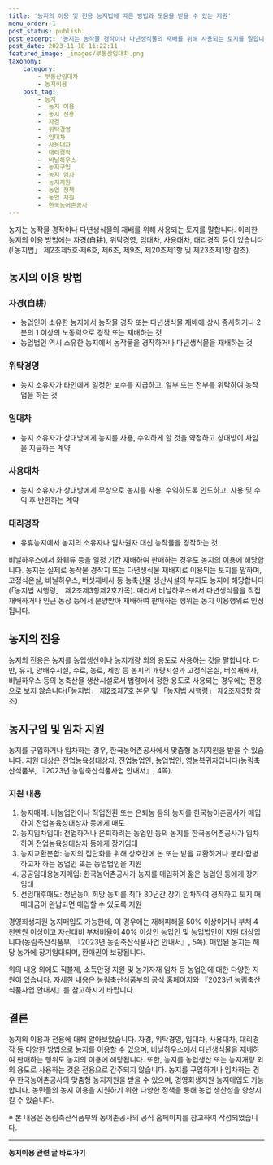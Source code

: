 ```yaml
---
title: '농지의 이용 및 전용 농지법에 따른 방법과 도움을 받을 수 있는 지원'
menu_order: 1
post_status: publish
post_excerpt: '농지는 농작물 경작이나 다년생식물의 재배를 위해 사용되는 토지를 말합니다. 이러한 농지의 이용 방법에는 자경 自耕 , 위탁경영, 임대차, 사용대차, 대리경작 등이 있습니다  농지법  제2조제5호 제6호, 제6조, 제9조, 제20조제1항 및 제23조제1항 참조 .'
post_date: 2023-11-18 11:22:11
featured_image: _images/부동산임대차.png
taxonomy:
    category:
        - 부동산임대차
        - 농지이용
    post_tag:
        - 농지
        -  농지 이용
        -  농지 전용
        -  자경
        -  위탁경영
        -  임대차
        -  사용대차
        -  대리경작
        -  비닐하우스
        -  농지구입
        -  농지 임차
        -  농지지원
        -  농업 정책
        -  농업 지원
        -  한국농어촌공사
---
```



농지는 농작물 경작이나 다년생식물의 재배를 위해 사용되는 토지를 말합니다. 이러한 농지의 이용 방법에는 자경(自耕), 위탁경영, 임대차, 사용대차, 대리경작 등이 있습니다(「농지법」 제2조제5호·제6호, 제6조, 제9조, 제20조제1항 및 제23조제1항 참조).

## 농지의 이용 방법

### 자경(自耕)
- 농업인이 소유한 농지에서 농작물 경작 또는 다년생식물 재배에 상시 종사하거나 2분의 1 이상의 노동력으로 경작 또는 재배하는 것
- 농업법인 역시 소유한 농지에서 농작물을 경작하거나 다년생식물을 재배하는 것

### 위탁경영
- 농지 소유자가 타인에게 일정한 보수를 지급하고, 일부 또는 전부를 위탁하여 농작업을 하는 것

### 임대차
- 농지 소유자가 상대방에게 농지를 사용, 수익하게 할 것을 약정하고 상대방이 차임을 지급하는 계약

### 사용대차
- 농지 소유자가 상대방에게 무상으로 농지를 사용, 수익하도록 인도하고, 사용 및 수익 후 반환하는 계약

### 대리경작
- 유휴농지에서 농지의 소유자나 임차권자 대신 농작물을 경작하는 것

비닐하우스에서 화훼류 등을 일정 기간 재배하여 판매하는 경우도 농지의 이용에 해당합니다. 농지는 실제로 농작물 경작지 또는 다년생식물 재배지로 이용되는 토지를 말하며, 고정식온실, 비닐하우스, 버섯재배사 등 농축산물 생산시설의 부지도 농지에 해당합니다(「농지법 시행령」 제2조제3항제2호가목). 따라서 비닐하우스에서 다년생식물을 직접 재배하거나 인근 농장 등에서 분양받아 재배하여 판매하는 행위는 농지 이용행위로 인정됩니다.

## 농지의 전용
농지의 전용은 농지를 농업생산이나 농지개량 외의 용도로 사용하는 것을 말합니다. 다만, 유지, 양배수시설, 수로, 농로, 제방 등 농지의 개량시설과 고정식온실, 버섯재배사, 비닐하우스 등의 농축산물 생산시설로서 법령에서 정한 용도로 사용되는 경우에는 전용으로 보지 않습니다(「농지법」 제2조제7호 본문 및 「농지법 시행령」 제2조제3항 참조).

## 농지구입 및 임차 지원
농지를 구입하거나 임차하는 경우, 한국농어촌공사에서 맞춤형 농지지원을 받을 수 있습니다. 지원 대상은 전업농육성대상자, 전업농업인, 농업법인, 영농복귀자입니다(농림축산식품부, 『2023년 농림축산식품사업 안내서』, 4쪽).

### 지원 내용
1. 농지매매: 비농업인이나 직업전환 또는 은퇴농 등의 농지를 한국농어촌공사가 매입하여 전업농육성대상자 등에게 매도
2. 농지임차임대: 전업하거나 은퇴하려는 농업인 등의 농지를 한국농어촌공사가 임차하여 전업농육성대상자 등에게 장기임대
3. 농지교환분합: 농지의 집단화를 위해 상호간에 논 또는 밭을 교환하거나 분리·합병하고자 하는 농업인 또는 농업법인을 지원
4. 공공임대용농지매입: 한국농어촌공사가 농지를 매입하여 젊은 농업인 등에게 장기임대
5. 선임대후매도: 청년농이 희망 농지를 최대 30년간 장기 임차하여 경작하고 토지 매매대금이 완납되면 매입할 수 있도록 지원

경영회생지원 농지매입도 가능한데, 이 경우에는 재해피해율 50% 이상이거나 부채 4천만원 이상이고 자산대비 부채비율이 40% 이상인 농업인 및 농업법인이 지원 대상입니다(농림축산식품부, 『2023년 농림축산식품사업 안내서』, 5쪽). 매입된 농지는 해당 농가에 장기임대되며, 환매권이 보장됩니다.

위의 내용 외에도 직불제, 소득안정 지원 및 농기자재 임차 등 농업인에 대한 다양한 지원이 있습니다. 자세한 내용은 농림축산식품부의 공식 홈페이지와 『2023년 농림축산식품사업 안내서』를 참고하시기 바랍니다.

## 결론

농지의 이용과 전용에 대해 알아보았습니다. 자경, 위탁경영, 임대차, 사용대차, 대리경작 등 다양한 방법으로 농지를 이용할 수 있으며, 비닐하우스에서 다년생식물을 재배하여 판매하는 행위도 농지의 이용에 해당됩니다. 또한, 농지를 농업생산 또는 농지개량 외의 용도로 사용하는 것은 전용으로 간주되지 않습니다. 농지를 구입하거나 임차하는 경우 한국농어촌공사의 맞춤형 농지지원을 받을 수 있으며, 경영회생지원 농지매입도 가능합니다. 농민들의 농지 이용을 지원하기 위한 다양한 정책을 통해 농업 생산성을 향상시킬 수 있습니다. 

※ 본 내용은 농림축산식품부와 농어촌공사의 공식 홈페이지를 참고하여 작성되었습니다.
<!-- wp:separator -->
<hr class="wp-block-separator has-alpha-channel-opacity"/>
<!-- /wp:separator -->

<!-- wp:group {"backgroundColor":"base","layout":{"type":"constrained"}} -->
<div class="wp-block-group has-base-background-color has-background"><!-- wp:paragraph {"align":"center","fontSize":"medium"} -->
<p class="has-text-align-center has-large-font-size"><strong>농지이용 관련 글 바로가기</strong></p>
<!-- /wp:paragraph -->


<!-- wp:latest-posts
{"categories":[{"id":23537,"count":19,"description":"","link":"https://uknowlaw.com/category/%eb%86%8d%ec%a7%80%ec%9d%b4%ec%9a%a9/","name":"농지이용","slug":"농지이용","taxonomy":"category","parent":0,"meta":[],"_links":{"self":[{"href":"https://uknowlaw.com/wp-json/wp/v2/categories/23537"}],"collection":[{"href":"https://uknowlaw.com/wp-json/wp/v2/categories"}],"about":[{"href":"https://uknowlaw.com/wp-json/wp/v2/taxonomies/category"}],"wp:post_type":[{"href":"https://uknowlaw.com/wp-json/wp/v2/posts?categories=23537"}],"curies":[{"name":"wp","href":"https://api.w.org/{rel}","templated":true}]}}],"postsToShow":100,"excerptLength":28,"postLayout":"grid","columns":2,"featuredImageAlign":"left","featuredImageSizeSlug":"large","fontSize":"small"} /--></div>
<!-- /wp:group -->